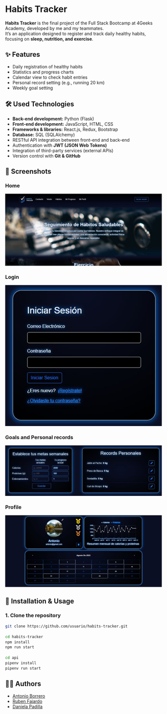 # Habits Tracker

**Habits Tracker** is the final project of the Full Stack Bootcamp at 4Geeks Academy, developed by me and my teammates.  
It’s an application designed to register and track daily healthy habits, focusing on **sleep, nutrition, and exercise**.

## ✨ Features

- Daily registration of healthy habits  
- Statistics and progress charts  
- Calendar view to check habit entries  
- Personal record setting (e.g., running 20 km)  
- Weekly goal setting  

## 🛠️ Used Technologies

- **Back-end development:** Python (Flask)  
- **Front-end development:** JavaScript, HTML, CSS  
- **Frameworks & libraries:** React.js, Redux, Bootstrap  
- **Database:** SQL (SQLAlchemy)  
- RESTful API integration between front-end and back-end  
- Authentication with **JWT (JSON Web Tokens)**  
- Integration of third-party services (external APIs)  
- Version control with **Git & GitHub**  

## 📸 Screenshots

### Home
![Home Page](./screenshots/home.JPG)

### Login
![Login Page](./screenshots/login.JPG)

### Goals and Personal records
![Goals and Personal records](./screenshots/goals_and_personal_records.JPG)

### Profile
![Profile](./screenshots/profile.JPG)

## 🚀 Installation & Usage

### 1. Clone the repository
```bash
git clone https://github.com/usuario/habits-tracker.git

cd habits-tracker
npm install
npm run start

cd api
pipenv install
pipenv run start
```

## 👨‍💻 Authors
- [Antonio Borrero](https://github.com/Antonio-Borrero)  
- [Ruben Fajardo](https://github.com/RubFajardo)  
- [Daniela Padilla](https://github.com/danipadi13)

